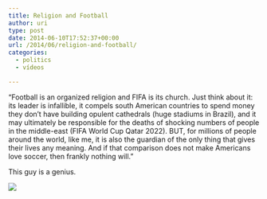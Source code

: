 ```yaml
---
title: Religion and Football
author: uri
type: post
date: 2014-06-10T17:52:37+00:00
url: /2014/06/religion-and-football/
categories:
  - politics
  - vídeos

---
```

&#8220;Football is an organized religion and FIFA is its church. Just think about it: its leader is infallible, it compels south American countries to spend money they don&#8217;t have building opulent cathedrals (huge stadiums in Brazil), and it may ultimately be responsible for the deaths of shocking numbers of people in the middle-east (FIFA World Cup Qatar 2022). BUT, for millions of people around the world, like me, it is also the guardian of the only thing that gives their lives any meaning. And if that comparison does not make Americans love soccer, then frankly nothing will.&#8221;

This guy is a genius.

[![](http://img.youtube.com/vi/DlJEt2KU33I/0.jpg)](https://youtube.com/watch?v=DlJEt2KU33I) 